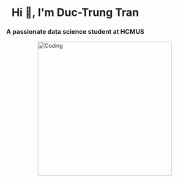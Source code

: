 <h1 align="center">Hi 👋, I'm Duc-Trung Tran</h1>
<h3 align="center">A passionate data science student at HCMUS</h3>
<img align="right" alt="Coding" width="350" src="https://giphy.com/gifs/Pluralsight-computer-technology-coding-L1R1tvI9svkIWwpVYr">
<!--
**TrungNotHot/TrungNotHot** is a ✨ _special_ ✨ repository because its `README.md` (this file) appears on your GitHub profile.

Here are some ideas to get you started:

- 🔭 I’m currently working on ...
- 🌱 I’m currently learning ...
- 👯 I’m looking to collaborate on ...
- 🤔 I’m looking for help with ...
- 💬 Ask me about ...
- 📫 How to reach me: ...
- 😄 Pronouns: ...
- ⚡ Fun fact: ...
-->
